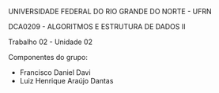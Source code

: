 UNIVERSIDADE FEDERAL DO RIO GRANDE DO NORTE - UFRN

DCA0209 - ALGORITMOS E ESTRUTURA DE DADOS II

Trabalho 02 - Unidade 02

Componentes do grupo:

* Francisco Daniel Davi
* Luiz Henrique Araújo Dantas
